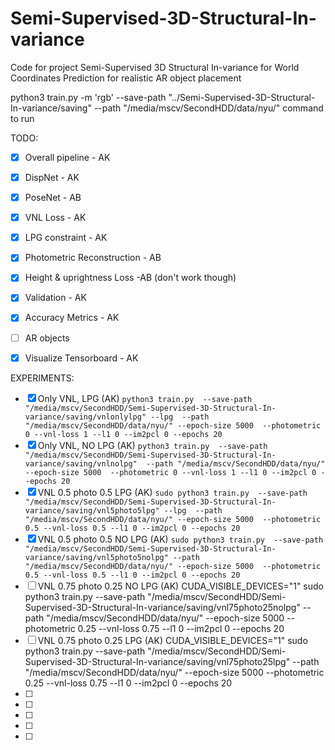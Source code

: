 # Semi-Supervised-3D-Structural-In-variance

Code for project 
Semi-Supervised 3D Structural In-variance for World Coordinates Prediction for realistic AR object placement

python3 train.py -m 'rgb' --save-path "../Semi-Supervised-3D-Structural-In-variance/saving" --path "/media/mscv/SecondHDD/data/nyu/"
command to run

TODO:

- [x] Overall pipeline - AK
- [x] DispNet - AK
- [X] PoseNet - AB
- [x] VNL Loss - AK
- [x] LPG constraint - AK
- [x] Photometric Reconstruction - AB
- [x] Height & uprightness Loss -AB (don't work though)
- [x] Validation - AK
- [x] Accuracy Metrics - AK
- [ ] AR objects
- [X] Visualize Tensorboard - AK


EXPERIMENTS:

- [x] Only VNL, LPG (AK) ``` python3 train.py  --save-path "/media/mscv/SecondHDD/Semi-Supervised-3D-Structural-In-variance/saving/vnlonlylpg" --lpg  --path "/media/mscv/SecondHDD/data/nyu/" --epoch-size 5000  --photometric 0 --vnl-loss 1 --l1 0 --im2pcl 0 --epochs 20 ```
- [x]  Only VNL,  NO LPG (AK) ```python3 train.py  --save-path "/media/mscv/SecondHDD/Semi-Supervised-3D-Structural-In-variance/saving/vnlnolpg"  --path "/media/mscv/SecondHDD/data/nyu/" --epoch-size 5000  --photometric 0 --vnl-loss 1 --l1 0 --im2pcl 0 --epochs 20 ```
- [x] VNL 0.5 photo 0.5 LPG (AK) ```sudo python3 train.py  --save-path "/media/mscv/SecondHDD/Semi-Supervised-3D-Structural-In-variance/saving/vnl5photo5lpg" --lpg  --path "/media/mscv/SecondHDD/data/nyu/" --epoch-size 5000  --photometric 0.5 --vnl-loss 0.5 --l1 0 --im2pcl 0 --epochs 20```
- [x] VNL 0.5 photo 0.5  NO LPG (AK) ```sudo python3 train.py  --save-path "/media/mscv/SecondHDD/Semi-Supervised-3D-Structural-In-variance/saving/vnl5photo5nolpg" --path "/media/mscv/SecondHDD/data/nyu/" --epoch-size 5000  --photometric 0.5 --vnl-loss 0.5 --l1 0 --im2pcl 0 --epochs 20```
- [ ] VNL 0.75 photo 0.25  NO LPG (AK) CUDA_VISIBLE_DEVICES="1" sudo python3 train.py  --save-path "/media/mscv/SecondHDD/Semi-Supervised-3D-Structural-In-variance/saving/vnl75photo25nolpg" --path "/media/mscv/SecondHDD/data/nyu/" --epoch-size 5000  --photometric 0.25 --vnl-loss 0.75 --l1 0 --im2pcl 0 --epochs 20
- [ ] VNL 0.75 photo 0.25 LPG (AK) CUDA_VISIBLE_DEVICES="1" sudo python3 train.py  --save-path "/media/mscv/SecondHDD/Semi-Supervised-3D-Structural-In-variance/saving/vnl75photo25lpg" --path "/media/mscv/SecondHDD/data/nyu/" --epoch-size 5000  --photometric 0.25 --vnl-loss 0.75 --l1 0 --im2pcl 0 --epochs 20
- [ ] 
- [ ]
- [ ] 
- [ ] 
- [ ] 

